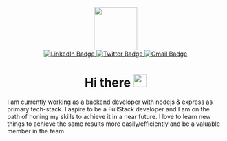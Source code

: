 

<div id="header" align="center">
  <img src="https://media.giphy.com/media/M9gbBd9nbDrOTu1Mqx/giphy.gif" width="100"/>
  <div id="badges">
  <a href="https://www.linkedin.com/in/sachin-saxena-780876176/">
    <img src="https://img.shields.io/badge/LinkedIn-blue?style=for-the-badge&logo=linkedin&logoColor=white" alt="LinkedIn Badge"/>
  </a>
  <a href="https://www.twitter.com/sachins0412">
    <img src="https://img.shields.io/badge/Twitter-blue?style=for-the-badge&logo=twitter&logoColor=white" alt="Twitter Badge"/>
  </a>
   <a href="https://mail.google.com/mail/?view=cm&fs=1&to=saxenas964@gmail.com">
    <img src="https://img.shields.io/badge/Gmail-red?style=for-the-badge&logo=gmail&logoColor=white" alt="Gmail Badge"/>
  </a>
</div>
<img src="https://komarev.com/ghpvc/?username=sachins0412&style=flat-square&color=blue" alt=""/>
<h1>
Hi there 
<img src="https://media.giphy.com/media/hvRJCLFzcasrR4ia7z/giphy.gif" width="30" 
     height="30"/>
</h1>
</div>



I am currently working as a backend developer with nodejs & express as primary tech-stack. I aspire to be a FullStack developer and I am on the path of honing my skills to achieve it in a near future. I love to learn new things to achieve the same results more easily/efficiently and be a valuable member in the team.


<!--
**sachins0412/sachins0412** is a ✨ _special_ ✨ repository because its `README.md` (this file) appears on your GitHub profile.

Here are some ideas to get you started:

- 🔭 I’m currently working on ...
- 🌱 I’m currently learning ...
- 👯 I’m looking to collaborate on ...
- 🤔 I’m looking for help with ...
- 💬 Ask me about ...
- 📫 How to reach me: ...
- 😄 Pronouns: ...
- ⚡ Fun fact: ...
-->
